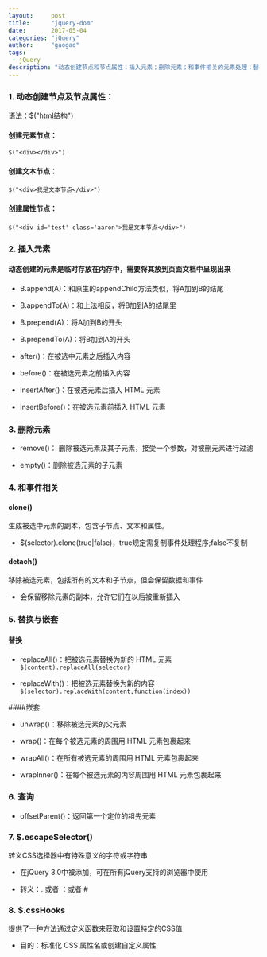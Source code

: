 ```yaml
---
layout:     post
title:      "jquery-dom"
date:       2017-05-04
categories: "jQuery"
author:     "gaogao"
tags:
 - jQuery   
description: "动态创建节点和节点属性；插入元素；删除元素；和事件相关的元素处理；替换和嵌套；查询第一个定位的祖先元素；转义选择器中的特殊字符；cssHooks"
---
```

### 1. 动态创建节点及节点属性：
语法：$("html结构")
#### 创建元素节点：
`$("<div></div>")`
#### 创建文本节点：
`$("<div>我是文本节点</div>")`
#### 创建属性节点：
`$("<div id='test' class='aaron'>我是文本节点</div>")`

### 2. 插入元素
#### 动态创建的元素是临时存放在内存中，需要将其放到页面文档中呈现出来
- B.append(A)：和原生的appendChild方法类似，将A加到B的结尾
- B.appendTo(A)：和上法相反，将B加到A的结尾里

- B.prepend(A)：将A加到B的开头
- B.prependTo(A)：将B加到A的开头

- after()：在被选中元素之后插入内容
- before()：在被选元素之前插入内容

- insertAfter()：在被选元素后插入 HTML 元素
- insertBefore()：在被选元素前插入 HTML 元素


### 3. 删除元素
- remove()： 删除被选元素及其子元素，接受一个参数，对被删元素进行过滤

- empty()：删除被选元素的子元素

### 4. 和事件相关
#### clone() 
生成被选中元素的副本，包含子节点、文本和属性。
- $(selector).clone(true|false)，true规定需复制事件处理程序;false不复制

#### detach()
移除被选元素，包括所有的文本和子节点，但会保留数据和事件
- 会保留移除元素的副本，允许它们在以后被重新插入

### 5. 替换与嵌套
#### 替换
- replaceAll()：把被选元素替换为新的 HTML 元素  
`$(content).replaceAll(selector)`

- replaceWith()：把被选元素替换为新的内容  
`$(selector).replaceWith(content,function(index))`

####嵌套
- unwrap()：移除被选元素的父元素

- wrap()：在每个被选元素的周围用 HTML 元素包裹起来

- wrapAll()：在所有被选元素的周围用 HTML 元素包裹起来

- wrapInner()：在每个被选元素的内容周围用 HTML 元素包裹起来

### 6. 查询
- offsetParent()：返回第一个定位的祖先元素

### 7. $.escapeSelector() 
转义CSS选择器中有特殊意义的字符或字符串
- 在jQuery 3.0中被添加，可在所有jQuery支持的浏览器中使用

- 转义：. 或者 ：或者 #

### 8. $.cssHooks
提供了一种方法通过定义函数来获取和设置特定的CSS值
- 目的：标准化 CSS 属性名或创建自定义属性

